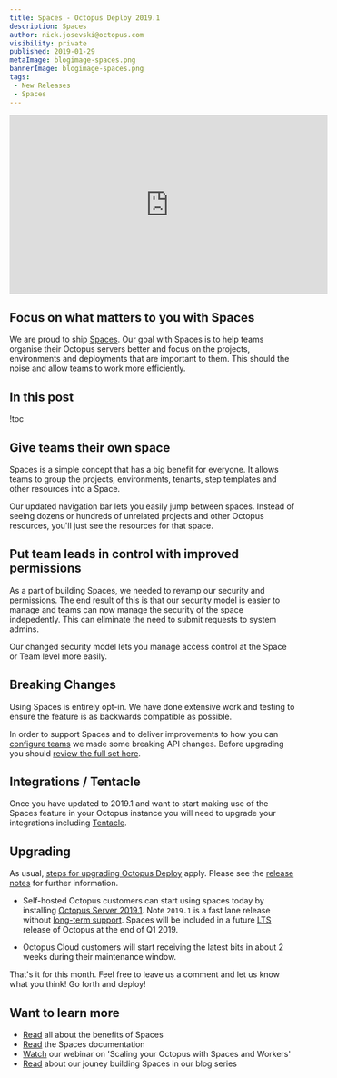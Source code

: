 ```yaml
---
title: Spaces - Octopus Deploy 2019.1
description: Spaces
author: nick.josevski@octopus.com
visibility: private
published: 2019-01-29
metaImage: blogimage-spaces.png
bannerImage: blogimage-spaces.png
tags:
 - New Releases
 - Spaces
---
```


<iframe width="560" height="315" src="https://www.youtube.com/embed/9YztgS1wUmk" frameborder="0" allowfullscreen></iframe>

## Focus on what matters to you with Spaces

We are proud to ship [Spaces](https://octopus.com/spaces). Our goal with Spaces is to help teams organise their Octopus servers better and focus on the projects, environments and deployments that are important to them. This should the noise and allow teams to work more efficiently. 

## In this post

!toc

## Give teams their own space

Spaces is a simple concept that has a big benefit for everyone. It allows teams to group the projects, environments, tenants, step templates and other resources into a Space. 

Our updated navigation bar lets you easily jump between spaces. Instead of seeing dozens or hundreds of unrelated projects and other Octopus resources, you'll just see the resources for that space.

## Put team leads in control with improved permissions

As a part of building Spaces, we needed to revamp our security and permissions. The end result of this is that our security model is easier to manage and teams can now manage the security of the space indepedently. This can eliminate the need to submit requests to system admins.

Our changed security model lets you manage access control at the Space or Team level more easily.

## Breaking Changes

Using Spaces is entirely opt-in. We have done extensive work and testing to ensure the feature is as backwards compatible as possible.

In order to support Spaces and to deliver improvements to how you can [configure teams](https://octopus.com/blog/team-configuration-improvements) we made some breaking API changes. Before upgrading you should [review the full set here](https://octopus.com/downloads/compare?from=2018.12.1&to=2019.1.0).

## Integrations / Tentacle

Once you have updated to 2019.1 and want to start making use of the Spaces feature in your Octopus instance you will need to upgrade your integrations including [Tentacle](https://octopus.com/downloads).

## Upgrading

As usual, [steps for upgrading Octopus Deploy](https://octopus.com/docs/administration/upgrading) apply. Please see the [release notes](https://octopus.com/downloads/compare?to=2019.1.0) for further information. 

* Self-hosted Octopus customers can start using spaces today by installing [Octopus Server 2019.1](https://octopus.com/downloads). Note `2019.1` is a fast lane release without [long-term support](https://octopus.com/docs/administration/upgrading/long-term-support). Spaces will be included in a future [LTS](https://octopus.com/docs/administration/upgrading/long-term-support) release of Octopus at the end of Q1 2019.

* Octopus Cloud customers will start receiving the latest bits in about 2 weeks during their maintenance window.

That's it for this month. Feel free to leave us a comment and let us know what you think! Go forth and deploy!

## Want to learn more

- [Read](https://octopus.com/spaces) all about the benefits of Spaces
- [Read](https://g.octopushq.com/spaces) the Spaces documentation
- [Watch](https://hello.octopus.com/webinar-spaces-workers/on-demand?utm_referrer=http%3A%2F%2Foctopus.com%2Fblog%2Foctopus-release-2019.1) our webinar on 'Scaling your Octopus with Spaces and Workers'
- [Read](https://octopus.com/blog/octopus-spaces-blog-series-kick-off) about our jouney building Spaces in our blog series